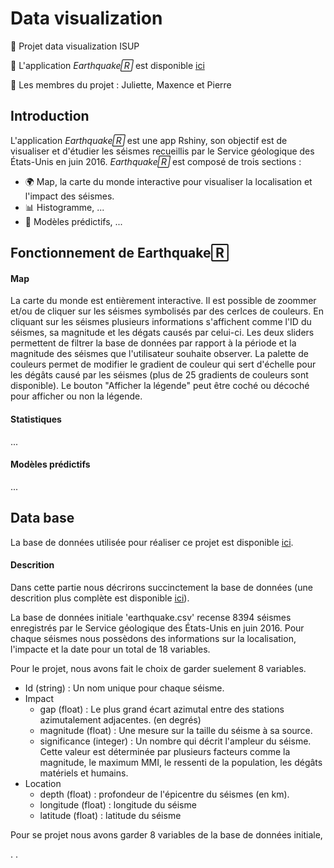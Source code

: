 # Data visualization
👀 Projet data visualization ISUP

🚀 L'application *Earthquake🅁* est disponible [ici](https://pierreboutonnet.shinyapps.io/Data_Visualization_2/)

👾 Les membres du projet : Juliette, Maxence et Pierre

## Introduction
L'application *Earthquake🅁* est une app Rshiny, son objectif est de visualiser et d'étudier les séismes recueillis par le Service géologique des États-Unis en juin 2016. *Earthquake🅁* est composé de trois sections : 
* 🌍 Map, la carte du monde interactive pour visualiser la localisation et l'impact des séismes.
* 📊 Histogramme, ...
* 🤖 Modèles prédictifs, ...

## Fonctionnement de Earthquake🅁

#### Map 
La carte du monde est entièrement interactive. Il est possible de zoommer et/ou de cliquer sur les séismes symbolisés par des cerlces de couleurs. En cliquant sur les séismes plusieurs informations s'affichent comme l'ID du séismes, sa magnitude et les dégats causés par celui-ci. 
Les deux sliders permettent de filtrer la base de données  par rapport à la période et la magnitude des séismes que l'utilisateur souhaite observer.
La palette de couleurs permet de modifier le gradient de couleur qui sert d'échelle pour les dégâts causé par les séismes (plus de 25 gradients de couleurs sont disponible). Le bouton "Afficher la légende" peut être coché ou décoché pour afficher ou non la légende.

#### Statistiques
...

#### Modèles prédictifs
...

## Data base

La base de données utilisée pour réaliser ce projet est disponible [ici](https://corgis-edu.github.io/corgis/csv/earthquakes/). 
#### Descrition 
Dans cette partie nous décrirons succinctement la base de données (une descrition plus complète est disponible [ici](https://corgis-edu.github.io/corgis/csv/earthquakes/)).

La base de données initiale 'earthquake.csv' recense 8394 séismes enregistrés par le Service géologique des États-Unis en juin 2016. Pour chaque séismes nous possèdons des informations sur la localisation, l'impacte et  la date pour un total de 18 variables. 

Pour le projet, nous avons fait le choix de garder suelement 8 variables.
* Id (string) : Un nom unique pour chaque séisme.
* Impact
  - gap (float) : Le plus grand écart azimutal entre des stations azimutalement adjacentes. (en degrés)
  - magnitude (float) : Une mesure sur la taille du séisme à sa source.
  - significance (integer) : Un nombre qui décrit l'ampleur du séisme. Cette valeur est déterminée par plusieurs facteurs comme la magnitude, le maximum MMI, le ressenti de la population, les dégâts matériels et humains.
* Location
  - depth (float) : profondeur de l'épicentre du séismes (en km).
  - longitude (float) : longitude du séisme
  - latitude (float) : latitude du séisme

Pour se projet nous avons garder 8 variables de la base de données initiale,

.
.






